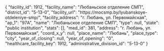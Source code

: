 {
    "facility_id": 1912,
    "facility_name": "Любаньское отделение СМП",
    "district_id": "5-13-0",
    "facility_url": "https:\/\/mocsmp.by\/lyubanskoye-otdeleniye-smp\/",
    "facility_address": "г. Любань, ул. Первомайская",
    "ap_1": "97А",
    "name": "Любаньское отделение СМП",
    "type": null,
    "state": "public institution",
    "stats": [],
    "med_id": 381,
    "address": "г. Любань, ул. Первомайская",
    "coord_x_y": null,
    "place_name": "Любань",
    "place_type": "city",
    "year_of_closing": null,
    "year_of_opening": "0",
    "healthcare_facility_key": 1912,
    "administrative_division_id": "5-13-0"
}